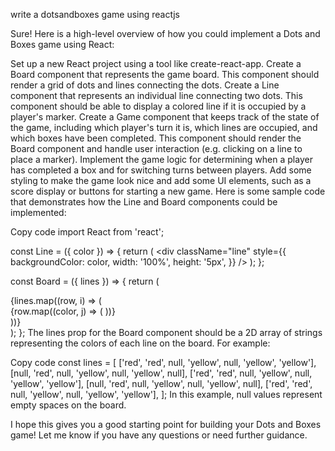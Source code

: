 write a dotsandboxes  game using reactjs


Sure! Here is a high-level overview of how you could implement a Dots and Boxes game using React:

Set up a new React project using a tool like create-react-app.
Create a Board component that represents the game board. This component should render a grid of dots and lines connecting the dots.
Create a Line component that represents an individual line connecting two dots. This component should be able to display a colored line if it is occupied by a player's marker.
Create a Game component that keeps track of the state of the game, including which player's turn it is, which lines are occupied, and which boxes have been completed. This component should render the Board component and handle user interaction (e.g. clicking on a line to place a marker).
Implement the game logic for determining when a player has completed a box and for switching turns between players.
Add some styling to make the game look nice and add some UI elements, such as a score display or buttons for starting a new game.
Here is some sample code that demonstrates how the Line and Board components could be implemented:

Copy code
import React from 'react';

const Line = ({ color }) => {
  return (
    <div
      className="line"
      style={{
        backgroundColor: color,
        width: '100%',
        height: '5px',
      }}
    />
  );
};

const Board = ({ lines }) => {
  return (
    <div className="board">
      {lines.map((row, i) => (
        <div className="row" key={i}>
          {row.map((color, j) => (
            <Line color={color} key={j} />
          ))}
        </div>
      ))}
    </div>
  );
};
The lines prop for the Board component should be a 2D array of strings representing the colors of each line on the board. For example:

Copy code
const lines = [
  ['red', 'red', null, 'yellow', null, 'yellow', 'yellow'],
  [null, 'red', null, 'yellow', null, 'yellow', null],
  ['red', 'red', null, 'yellow', null, 'yellow', 'yellow'],
  [null, 'red', null, 'yellow', null, 'yellow', null],
  ['red', 'red', null, 'yellow', null, 'yellow', 'yellow'],
];
In this example, null values represent empty spaces on the board.

I hope this gives you a good starting point for building your Dots and Boxes game! Let me know if you have any questions or need further guidance.
